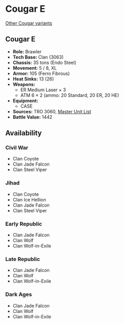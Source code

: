 # Cougar E

[Other Cougar variants](../cougar.md)

## Cougar E
- **Role:** Brawler
- **Tech Base:** Clan (3063)
- **Chassis:** 35 tons (Endo Steel)
- **Movement:** 5 / 8, XL
- **Armor:** 105 (Ferro Fibrous)
- **Heat Sinks:** 13 (26)
- **Weapons:**
  - ER Medium Laser × 3
  - ATM 6 × 2 (ammo: 20 Standard, 20 ER, 20 HE)
- **Equipment:**
  - CASE
- **Sources:** TRO 3060, [Master Unit List](http://masterunitlist.info/Unit/Details/708/cougar-e)
- **Battle Value:** 1442

## Availability

### Civil War
- Clan Coyote
- Clan Jade Falcon
- Clan Steel Viper

### Jihad
- Clan Coyote
- Clan Ice Hellion
- Clan Jade Falcon
- Clan Steel Viper

### Early Republic
- Clan Jade Falcon
- Clan Wolf
- Clan Wolf-in-Exile

### Late Republic
- Clan Jade Falcon
- Clan Wolf
- Clan Wolf-in-Exile

### Dark Ages
- Clan Jade Falcon
- Clan Wolf
- Clan Wolf-in-Exile

